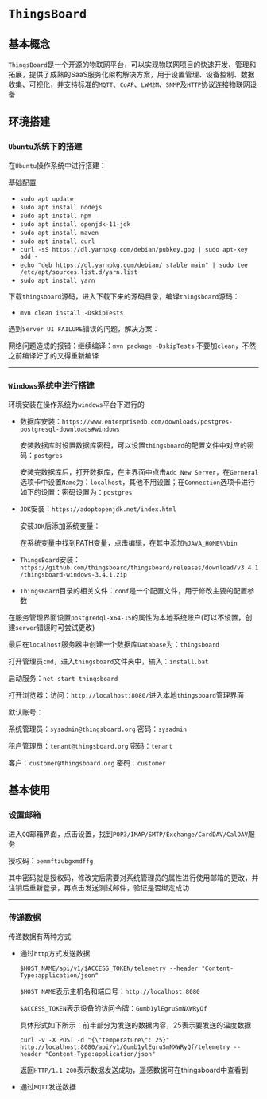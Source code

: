 # `ThingsBoard`

## 基本概念

`ThingsBoard`是一个开源的物联网平台，可以实现物联网项目的快速开发、管理和拓展，提供了成熟的SaaS服务化架构解决方案，用于设置管理、设备控制、数据收集、可视化，并支持标准的`MQTT`、`CoAP`、`LWM2M`、`SNMP`及`HTTP`协议连接物联网设备



## 环境搭建

### `Ubuntu`系统下的搭建

在`Ubuntu`操作系统中进行搭建：

基础配置

- `sudo apt update`
- `sudo apt install nodejs`
- `sudo apt install npm`
- `sudo apt install openjdk-11-jdk`
- `sudo apt install maven`
- `sudo apt install curl`
- `curl -sS https://dl.yarnpkg.com/debian/pubkey.gpg | sudo apt-key add -`
- `echo "deb https://dl.yarnpkg.com/debian/ stable main" | sudo tee /etc/apt/sources.list.d/yarn.list`
- `sudo apt install yarn`

下载`thingsboard`源码，进入下载下来的源码目录，编译`thingsboard`源码：

- `mvn clean install -DskipTests`

遇到`Server UI FAILURE`错误的问题，解决方案：

网络问题造成的报错：继续编译：`mvn package -DskipTests`    不要加`clean`，不然之前编译好了的又得重新编译

***

### `Windows`系统中进行搭建

环境安装在操作系统为`windows`平台下进行的

- 数据库安装：`https://www.enterprisedb.com/downloads/postgres-postgresql-downloads#windows`

  安装数据库时设置数据库密码，可以设置`thingsboard`的配置文件中对应的密码：`postgres`

  安装完数据库后，打开数据库，在主界面中点击`Add New Server`，在`Gerneral`选项卡中设置`Name`为：`localhost`，其他不用设置；在`Connection`选项卡进行如下的设置：密码设置为：`postgres`

- `JDK`安装：`https://adoptopenjdk.net/index.html`

  安装`JDK`后添加系统变量：

  在系统变量中找到PATH变量，点击编辑，在其中添加`%JAVA_HOME%\bin`

- `ThingsBoard`安装：`https://github.com/thingsboard/thingsboard/releases/download/v3.4.1/thingsboard-windows-3.4.1.zip`

- `ThingsBoard`目录的相关文件：`conf`是一个配置文件，用于修改主要的配置参数

在服务管理界面设置`postgredql-x64-15`的属性为本地系统账户(可以不设置，创建`server`错误时可尝试更改)

最后在`localhost`服务器中创建一个数据库`Database`为：`thingsboard`

打开管理员`cmd`，进入`thingsboard`文件夹中，输入：`install.bat`

启动服务：`net start thingsboard`

打开浏览器：访问：`http://localhost:8080/`进入本地`thingsboard`管理界面

默认账号：

系统管理员：`sysadmin@thingsboard.org`    密码：`sysadmin`

租户管理员：`tenant@thingsboard.org`   密码：`tenant`

客户：`customer@thingsboard.org`   密码：`customer`



## 基本使用

### 设置邮箱

进入`QQ`邮箱界面，点击设置，找到`POP3/IMAP/SMTP/Exchange/CardDAV/CalDAV`服务

授权码：`pemmftzubgxmdffg`

其中密码就是授权码，修改完后需要对系统管理员的属性进行使用邮箱的更改，并注销后重新登录，再点击发送测试邮件，验证是否绑定成功

***

### 传递数据

传递数据有两种方式

- 通过`http`方式发送数据

  `$HOST_NAME/api/v1/$ACCESS_TOKEN/telemetry --header "Content-Type:application/json"`

  `$HOST_NAME`表示主机名和端口号：`http://localhost:8080`

  `$ACCESS_TOKEN`表示设备的访问令牌：`Gumb1ylEgruSmNXWRyQf`

  具体形式如下所示：前半部分为发送的数据内容，25表示要发送的温度数据

  `curl -v -X POST -d "{\"temperature\": 25}" http://localhost:8080/api/v1/Gumb1ylEgruSmNXWRyQf/telemetry --header "Content-Type:application/json"`

  返回`HTTP/1.1 200`表示数据发送成功，遥感数据可在thingsboard中查看到

- 通过`MQTT`发送数据